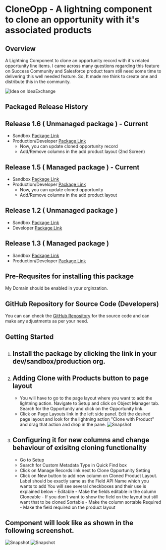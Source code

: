 # CloneOpp - A lightning component to clone an opportunity with it's associated products
## Overview
A Lightning Component to clone an opportunity record with it's related opportunity line items. I came across many questions regarding this feature on Success Community and Salesforce product team still need some time to delivering this well needed feature. So, It made me think to create one and distribute this in the community.

![Idea on IdeaExchange](https://sfcure.files.wordpress.com/2018/06/clone-with-products.png)

## Packaged Release History
## Release 1.6 ( Unmanaged package ) - Current
- Sandbox [Package Link](https://test.salesforce.com/packaging/installPackage.apexp?p0=04t7F000005QwK9)
- Production/Developer [Package Link](https://login.salesforce.com/packaging/installPackage.apexp?p0=04t7F000005QwK9)
   - Now, you can update cloned opportunity record
   - Add/Remove columns in the add product layout (2nd Screen)

## Release 1.5 ( Managed package ) - Current
- Sandbox [Package Link](https://test.salesforce.com/packaging/installPackage.apexp?p0=04tf4000004PpFF)
- Production/Developer [Package Link](https://login.salesforce.com/packaging/installPackage.apexp?p0=04tf4000004PpFF)
   - Now, you can update cloned opportunity
   - Add/Remove columns in the add product layout

## Release 1.2 ( Unmanaged package )
- Sandbox [Package Link](https://test.salesforce.com/packaging/installPackage.apexp?p0=04t7F000003iaKl)
- Developer [Package Link](https://login.salesforce.com/packaging/installPackage.apexp?p0=04t7F000003iaKl)

## Release 1.3 ( Managed package ) 
- Sandbox [Package Link](https://test.salesforce.com/packaging/installPackage.apexp?p0=04tf4000003f1Mi)
- Production/Developer [Package Link](https://login.salesforce.com/packaging/installPackage.apexp?p0=04tf4000003f1Mi)

## Pre-Requsites for installing this package
My Domain should be enabled in your orginzation.

## GitHub Repository for Source Code (Developers)
You can can check the [GitHub Repository](https://github.com/sfcure/CloneOpp) for the source code and can make any adjustments as per your need.

## Getting Started
1. ## Install the package by clicking the link in your dev/sandbox/production org.
2. ## Adding Clone with Products button to page layout
   - You will have to go to the page layout where you want to add the lightning action. Navigate to Setup and click on Object Manager tab. Search for the Opportunity and click on the Opportunity link. 
   - Click on Page Layouts link in the left side panel. Edit the desired page layout and look for the lightning action "Clone with Product" and drag that action and drop in the pane.
![Snapshot](https://sfcure.files.wordpress.com/2018/06/screenshot_101.png)
   
3. ## Configuring it for new columns and change behaviour of exisitng cloning functionality
   - Go to Setup 
   - Search for Custom Metadata Type in Quick Find box
   - Click on Manage Records link next to Clone Opportunity Setting
   - Click on New button to add new column on Cloned Product Layout. Label should be exactly same as the Field API Name which you wants to add You will see several checkboxes and their use is explained below -
   Editable - Make the fields editable in the column
   Cloneable - If you don't want to show the field on the layout but still want that to be cloned 
   Sortable - Make the column sortable
   Required - Make the field required on the product layout 


## Component will look like as shown in the following screenshot.
![Snapshot](https://sfcure.com/wp-content/uploads/2019/02/Opportunity-1.png)
![Snapshot](https://sfcure.com/wp-content/uploads/2019/02/Products-1.png)
